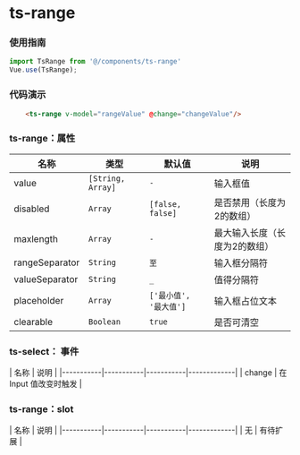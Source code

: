 # ts-range

### 使用指南

```js
import TsRange from '@/components/ts-range'
Vue.use(TsRange);
```

### 代码演示

```html
    <ts-range v-model="rangeValue" @change="changeValue"/>
```

### ts-range：属性

| 名称 | 类型 | 默认值 | 说明 | 
|-----------|-----------|-----------|-------------|
| value | `[String, Array]` | `-` | 输入框值 |
| disabled | `Array` | `[false, false]` | 是否禁用（长度为2的数组） |
| maxlength | `Array` | `-` | 最大输入长度（长度为2的数组） |
| rangeSeparator | `String` | `至` | 输入框分隔符 |
| valueSeparator | `String` | `_` | 值得分隔符 |
| placeholder | `Array` | `['最小值', '最大值']` | 输入框占位文本 |
| clearable | `Boolean` | `true` | 是否可清空 |

### ts-select： 事件

| 名称 | 说明 |
|-----------|-----------|-----------|-------------|
| change | 在 Input 值改变时触发 | 

### ts-range：slot 

| 名称 | 说明 |
|-----------|-----------|-----------|-------------|
| 无 | 有待扩展 | 
